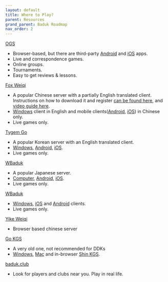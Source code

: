```yaml
---
layout: default
title: Where to Play?
parent: Resources
grand_parent: Baduk Roadmap
nav_order: 2
---
```


<a href="https://online-go.com/" target="_blank">OGS</a>
- Browser-based, but there are third-party [Android](https://play.google.com/store/apps/details?id=io.zenandroid.onlinego) and [iOS](https://apps.apple.com/app/id1535010544) apps.
- Live and correspondence games.
- Online groups.
- Tournaments.
- Easy to get reviews & lessons.

<a href="https://www.foxwq.com/" target="_blank">Fox Weiqi</a>
- A popular Chinese server with a partially English translated client. Instructions on how to download it and register [can be found here](https://senseis.xmp.net/?FoxWeiqi), and [video guide here](https://youtu.be/p86w1xZ9hzo).
- [Windows](https://www.foxwq.com/Public/Soft/install.exe) client in English and mobile clients([Android](https://1251120356-1251120356.cos.ap-guangzhou.myqcloud.com/WeiqiAPP/release/YHWQ_Release.apk), [iOS](https://apps.apple.com/cn/app/id1663752303)) in Chinese only.
- Live games only.

<a href="http://www.tygemgo.com/" target="_blank">Tygem Go</a>
- A popular Korean server with an English translated client.
- [Windows](https://itunes.apple.com/us/app/tygem-baduk/id416039506?mt=8), [Android](https://play.google.com/store/apps/details?id=com.tyo.tygem&hl=en_IN&gl=US), [iOS](https://apps.apple.com/us/app/tygembaduk-for-all-ages/id416039506).
- Live games only.

<a href="https://pandanet-igs.com/communities/pandanet" target="_blank">WBaduk</a>
- A popular Japanese server.
- [Computer](https://pandanet-igs.com/communities/gopanda2), [Android](https://play.google.com/store/apps/details?id=be.gentgo.tetsuki&hl=en), [iOS](https://apps.apple.com/app/panda-tetsuki/id406456426).
- Live games only.

<a href="http://www.wbaduk.com/" target="_blank">WBaduk</a>
- [Windows](http://www.wbaduk.com/download/WBaduk_20210727A.exe), [iOS](https://apps.apple.com/us/app/wbaduk/id449564651) and [Android](https://m.apkpure.com/wbaduk/com.wbaduk) clients.
- Live games only.

<a href="https://home.yikeweiqi.com/" target="_blank">Yike Weiqi</a>
- Browser based chinese server

<a href="http://www.gokgs.com/" target="_blank">Go KGS</a>
- A very old one, not recommended for DDKs
- [Windows](http://files.gokgs.com/javaBin/cgoban.exe), [Mac](http://files.gokgs.com/javaBin/cgoban.dmg) and in-browser [Shin KGS](https://shin.gokgs.com/).

<a href="https://baduk.club/map/" target="_blank">baduk.club</a>
- Look for players and clubs near you. Play in real life.
